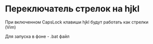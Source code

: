 # Переключатель стрелок на hjkl

При включенном CapsLock клавиши hjkl будут работать как стрелки (Vim)

Для запуска в фоне - .bat файл
